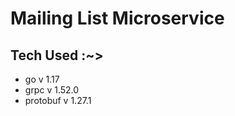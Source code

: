 # Mailing List Microservice 


## Tech Used :~>



* go v 1.17
* grpc v 1.52.0
* protobuf v 1.27.1 
